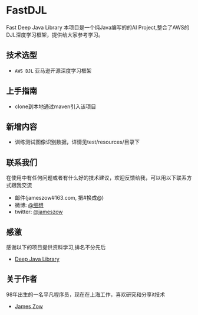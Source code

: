 # FastDJL
Fast Deep Java Library
本项目是一个纯Java编写的的AI Project,整合了AWS的DJL深度学习框架，提供给大家参考学习。

## 技术选型

* `AWS DJL` 亚马逊开源深度学习框架

## 上手指南
* clone到本地通过maven引入该项目<br>

## 新增内容 
* 训练测试图像识别数据，详情见test/resources/目录下

## 联系我们
在使用中有任何问题或者有什么好的技术建议，欢迎反馈给我，可以用以下联系方式跟我交流

* 邮件(jameszow#163.com, 把#换成@)
* 微博: [@细想](http://weibo.com/ihubo)
* twitter: [@jameszow](http://twitter.com/ihubo)

## 感激
感谢以下的项目提供资料学习,排名不分先后
* [Deep Java Library](https://djl.ai)

## 关于作者

98年出生的一名平凡程序员，现在在上海工作，喜欢研究和分享it技术

* [James Zow](https://github.com/Jzow)
